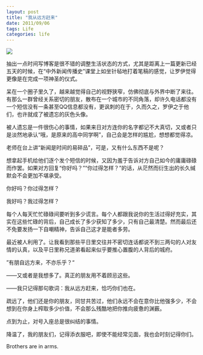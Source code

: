 ```yaml
---
layout: post
title: "我从远方赶来"
date: 2011/09/06
tags: Life
categories: life
---
```

<img src="http://pic.dearroy.com/github/brothers-are-in-arms.jpg">

抽出一点时间写博客是很不错的调整生活状态的方式，尤其是距离上一篇更新已经五天的时候，在“中外新闻传播史”课堂上如坐针毡地打着笔稿的感觉，让罗伊觉得更像是在完成一项神圣的仪式。

呆在一个圈子里久了，越来越觉得自己的视野狭窄，仿佛彻底与外界中断了来往。有那么一群曾经关系密切的朋友，散布在一个城市的不同角落，却许久电话都没有一个短信没有一条甚至QQ信息都没有，更讽刺的在于，久而久之，罗伊之于他们，也许就成了被遗忘的灰色头像。

被人遗忘是一件很伤心的事情，如果来日对方连你的名字都记不大真切，又或者只是淡然地承认“哦，是原来的高中同学啊”，自己会是怎样的尴尬，想想都觉得凉。

老师在台上讲“新闻是时间的易碎品”，可是，又有什么东西不是呢？

想拿起手机给他们逐个发个短信的时候，又因为羞于告诉对方自己如今的庸庸碌碌而作罢。如果对方回复“你好吗？”“你过得怎样？”的话，从茫然而衍生出的长久缄默会不会更加不堪承受。

你好吗？你过得怎样？

我好吗？我过得怎样？

每个人每天忙忙碌碌间要听到多少谎言。每个人都跟我说你的生活过得好充实，其实在这些忙碌的背后，自己成长了多少获知了多少，只有自己最清楚。然而最后还不免要发扬一下自嘲精神，告诉自己这才是能者多劳。

最近被人利用了。让我看到那些平日里交往并不密切连话都说不到三两句的人对友情的认真，以及平日里称兄道弟看起来似乎要推心置腹的人背后的城府。

”有朋自远方来，不亦乐乎？“

——又或者是我想多了。真正的朋友用不着顾忌这些。

——我只记得那句歌词：我从远方赶来，恰巧你们也在。

疏远了，他们还是你的朋友，同甘共苦过，他们永远不会在意你比他强多少，不会想到在你身上榨取多少价值，不会那么残酷地把你推向疲惫的渊薮。

点到为止，对号入座总是很纠结的事情。

降温了，我的朋友们，记得添衣服吧，即使不能经常见面，我也会时刻记得你们。

Brothers are in arms. 